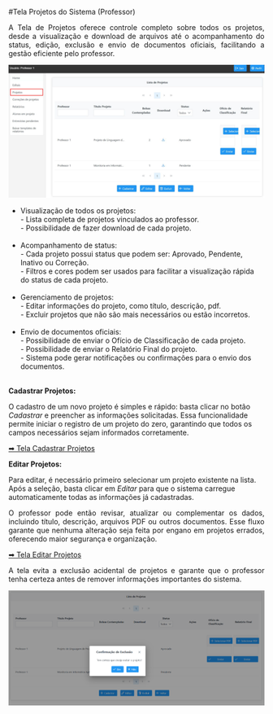 #Tela Projetos do Sistema (Professor)

<p align="justify">
A Tela de Projetos oferece controle completo sobre todos os projetos, desde a visualização e download de arquivos até o acompanhamento do status, edição, exclusão e envio de documentos oficiais, facilitando a gestão eficiente pelo professor.
</p>

<p align="center">
  <img src="/professor/imagens_prof/tela_projetos_prof.jpg" alt="Tela Projetos do Sistema (Professor)" width="800">
</p>

<p align="justify">
<ul>

<li> Visualização de todos os projetos:  </li>
    - Lista completa de projetos vinculados ao professor. <br>
    - Possibilidade de fazer download de cada projeto.<br><br>

<li> Acompanhamento de status:</li>
    - Cada projeto possui status que podem ser: Aprovado, Pendente, Inativo ou Correção.<br>
    - Filtros e cores podem ser usados para facilitar a visualização rápida do status de cada projeto. <br><br>

<li> Gerenciamento de projetos: </li>
    - Editar informações do projeto, como título, descrição, pdf.<br>
    - Excluir projetos que não são mais necessários ou estão incorretos.<br><br>

<li> Envio de documentos oficiais: </li>
    - Possibilidade de enviar o Ofício de Classificação de cada projeto.<br>
    - Possibilidade de enviar o Relatório Final do projeto.<br>
    - Sistema pode gerar notificações ou confirmações para o envio dos documentos. <br><br>

</ul>
</p>

<p align="justify">
<b>Cadastrar Projetos: </b>

O cadastro de um novo projeto é simples e rápido: basta clicar no botão <em>Cadastrar</em> e preencher as informações solicitadas.
Essa funcionalidade permite iniciar o registro de um projeto do zero, garantindo que todos os campos necessários sejam informados corretamente.
</p>

 [➡ Tela Cadastrar Projetos](tela_cadastrar_projetos_prof.md)

<p align="justify">
<b>Editar Projetos: </b>

Para editar, é necessário primeiro selecionar um projeto existente na lista.
Após a seleção, basta clicar em <em>Editar</em> para que o sistema carregue automaticamente todas as informações já cadastradas.
</p>

<p align="justify">
O professor pode então revisar, atualizar ou complementar os dados, incluindo título, descrição, arquivos PDF ou outros documentos.
Esse fluxo garante que nenhuma alteração seja feita por engano em projetos errados, oferecendo maior segurança e organização.
</p>

[➡ Tela Editar Projetos](tela_editar_projetos_prof.md)
 
<p align="justify">A tela evita a exclusão acidental de projetos e garante que o professor tenha certeza antes de remover informações importantes do sistema.</p>

<p align="center">
  <img src="/professor/imagens_prof/tela_excluir_projetos_prof.jpg" alt="Tela de confirmação de exclusão dos projetos do Sistema (Professor)" width="800">
</p>